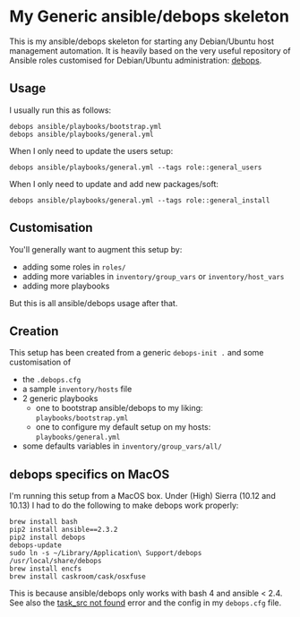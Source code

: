 My Generic ansible/debops skeleton
==================================

This is my ansible/debops skeleton for starting any Debian/Ubuntu host management automation.  It is heavily based on the very useful repository of Ansible roles customised for Debian/Ubuntu administration: [debops][debops].

Usage
-----

I usually run this as follows:

    debops ansible/playbooks/bootstrap.yml
    debops ansible/playbooks/general.yml

When I only need to update the users setup:

    debops ansible/playbooks/general.yml --tags role::general_users

When I only need to update and add new packages/soft:

    debops ansible/playbooks/general.yml --tags role::general_install

Customisation
-------------

You'll generally want to augment this setup by:

- adding some roles in `roles/`
- adding more variables in `inventory/group_vars` or `inventory/host_vars`
- adding more playbooks

But this is all ansible/debops usage after that.

Creation
--------

This setup has been created from a generic `debops-init .` and some customisation of

- the `.debops.cfg`
- a sample `inventory/hosts` file
- 2 generic playbooks
    - one to bootstrap ansible/debops to my liking: `playbooks/bootstrap.yml`
    - one to configure my default setup on my hosts: `playbooks/general.yml`
- some defaults variables in `inventory/group_vars/all/`

debops specifics on MacOS
-------------------------

I'm running this setup from a MacOS box.  Under (High) Sierra (10.12 and 10.13) I had to do the following to make debops work properly:

    brew install bash
    pip2 install ansible==2.3.2
    pip2 install debops
    debops-update
    sudo ln -s ~/Library/Application\ Support/debops /usr/local/share/debops
    brew install encfs
    brew install caskroom/cask/osxfuse

This is because ansible/debops only works with bash 4 and ansible < 2.4.  See also the [task_src not found][task_src] error and the config in my `debops.cfg` file.


[debops]: https://github.com/debops/debops
[task_src]: https://github.com/carlalexander/debops-wordpress/wiki/Known-issues

